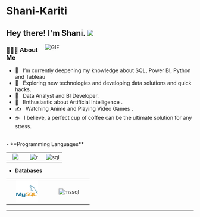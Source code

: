 # Shani-Kariti

<h2> Hey there! I'm Shani. <img src="https://github.com/souvikguria98/souvikguria98/blob/master/Hi.gif" width="25"></h2>
<img align="right" alt="GIF" src="https://media.giphy.com/media/Cmr1OMJ2FN0B2/giphy.gif" width="400"/>

<h3> 👨🏻‍💻 About Me </h3>

- 🔭 &nbsp; I’m currently deepening my knowledge about SQL, Power BI, Python and Tableau
- 🤔 &nbsp; Exploring new technologies and developing data solutions and quick hacks.
- 💼 &nbsp; Data Analyst and BI Developer.
- 🌱 &nbsp; Enthusiastic about Artificial Intelligence .
- ✍️ &nbsp; Watching Anime and Playing Video Games .
- ☕ &nbsp; I believe, a perfect cup of coffee can be the ultimate solution for any stress. 



<br>
- **Programming Languages**
<table>
<tbody>
 <tr>
<td align="center" width="33%">
<img height=60px src="https://www.vectorlogo.zone/logos/python/python-ar21.svg"> 
</td>
 <td align="center" width="33%">
 <img height=60px src="https://www.vectorlogo.zone/logos/r-project/r-project-icon.svg" alt="r" >
</td>
 <td align="center" width="33%">
 <img height=60px src="https://www.newhorizons.com/portals/278/Images/sql-server-icon.png?ver=2019-09-17-141121-777" alt="sql" />
</td>
</tr>

</tbody>
</table>


- **Databases**
<table>
<tbody>
 <tr>
<td align="center" width="33%">
  <img height=60px src="https://raw.githubusercontent.com/devicons/devicon/master/icons/mysql/mysql-original-wordmark.svg" alt="mysql"/>
</td>
<td align="center" width="33%">
 <img height=60px src="https://www.svgrepo.com/show/303229/microsoft-sql-server-logo.svg" alt="mssql" />
</td>
</tr>

</tbody>
</table>

<hr>
